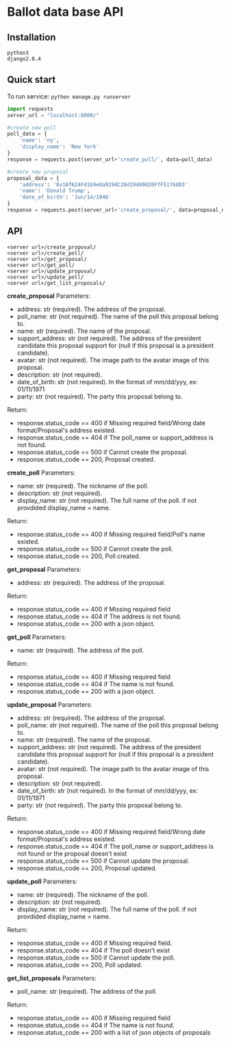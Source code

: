 # Ballot data base API

## Installation
```
python3
django2.0.4
```

## Quick start
To run service: `python manage.py runserver`
```python
import requests
server_url = "localhost:8000/"

#create new poll
poll_data = {
    'name': 'ny',
    'display_name': 'New York'
}
response = requests.post(server_url+'create_poll/', data=poll_data)

#create new proposal
proposal_data = {
    'address': '0x18f624Fd1b9e8a9294C20d19489020FfF51768D3'
    'name': 'Donald Trump',
    'date_of_birth': 'Jun/14/1946'
}
response = requests.post(server_url+'create_proposal/', data=proposal_data)
```
## API
```
<server url>/create_proposal/
<server url>/create_poll/
<server url>/get_proposal/
<server url>/get_poll/
<server url>/update_proposal/
<server url>/update_poll/
<server url>/get_list_proposals/
```
**create_proposal**
Parameters:
- address: str (required). The address of the proposal.
- poll_name: str (not required). The name of the poll this proposal belong to.
- name: str (required). The name of the proposal.
- support_address: str (not required). The address of the president candidate this proposal support for (null if this proposal is a president candidate).
- avatar: str (not required). The image path to the avatar image of this proposal.
- description: str (not required).
- date_of_birth: str (not required). In the format of mm/dd/yyy, ex: 01/11/1971
- party: str (not required). The party this proposal belong to.

Return:
- response.status_code == 400 if Missing required field/Wrong date format/Proposal's address existed.
- response.status_code == 404 if The poll_name or support_address is not found.
- response.status_code == 500 if Cannot create the proposal.
- response.status_code == 200, Proposal created.

**create_poll**
Parameters:
- name: str (required). The nickname of the poll.
- description: str (not required).
- display_name: str (not required). The full name of the poll. if not provdided display_name = name.

Return:
- response.status_code == 400 if Missing required field/Poll's name existed.
- response.status_code == 500 if Cannot create the poll.
- response.status_code == 200, Poll created.

**get_proposal**
Parameters:
- address: str (required). The address of the proposal.

Return:
- response.status_code == 400 if Missing required field
- response.status_code == 404 if The address is not found.
- response.status_code == 200 with a json object.

**get_poll**
Parameters:
- name: str (required). The address of the poll.

Return:
- response.status_code == 400 if Missing required field
- response.status_code == 404 if The name is not found.
- response.status_code == 200 with a json object.

**update_proposal**
Parameters:
- address: str (required). The address of the proposal.
- poll_name: str (not required). The name of the poll this proposal belong to.
- name: str (required). The name of the proposal.
- support_address: str (not required). The address of the president candidate this proposal support for (null if this proposal is a president candidate).
- avatar: str (not required). The image path to the avatar image of this proposal.
- description: str (not required).
- date_of_birth: str (not required). In the format of mm/dd/yyy, ex: 01/11/1971
- party: str (not required). The party this proposal belong to.

Return:
- response.status_code == 400 if Missing required field/Wrong date format/Proposal's address existed.
- response.status_code == 404 if The poll_name or support_address is not found or the proposal doesn't exist
- response.status_code == 500 if Cannot update the proposal.
- response.status_code == 200, Proposal updated.

**update_poll**
Parameters:
- name: str (required). The nickname of the poll.
- description: str (not required).
- display_name: str (not required). The full name of the poll. if not provdided display_name = name.

Return:
- response.status_code == 400 if Missing required field.
- response.status_code == 404 if The poll doesn't exist
- response.status_code == 500 if Cannot update the poll.
- response.status_code == 200, Poll updated.

**get_list_proposals**
Parameters:
- poll_name: str (required). The address of the poll.

Return:
- response.status_code == 400 if Missing required field
- response.status_code == 404 if The name is not found.
- response.status_code == 200 with a list of json objects of proposals